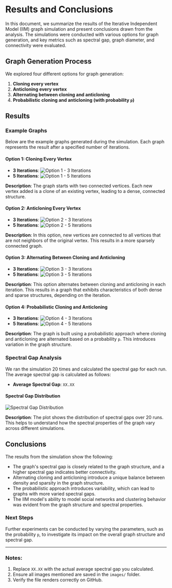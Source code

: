 # Results and Conclusions 

In this document, we summarize the results of the Iterative Independent Model (IIM) graph simulation and present conclusions drawn from the analysis. The simulations were conducted with various options for graph generation, and key metrics such as spectral gap, graph diameter, and connectivity were evaluated.

## Graph Generation Process

We explored four different options for graph generation:

1. **Cloning every vertex** 
2. **Anticloning every vertex** 
3. **Alternating between cloning and anticloning** 
4. **Probabilistic cloning and anticloning (with probability `p`)**

## Results

### Example Graphs

Below are the example graphs generated during the simulation. Each graph represents the result after a specified number of iterations.

#### Option 1: Cloning Every Vertex
- **3 Iterations**:
  ![Option 1 - 3 Iterations](https://github.com/Ayo1a/Final-research-project/blob/main/example%20of%20different%20graphs/option%201%203%20iterations.png)
- **5 Iterations**:
  ![Option 1 - 5 Iterations](https://github.com/Ayo1a/Final-research-project/blob/main/example%20of%20different%20graphs/option%201%205%20iterations.png)

**Description**: The graph starts with two connected vertices. Each new vertex added is a clone of an existing vertex, leading to a dense, connected structure.

#### Option 2: Anticloning Every Vertex
- **3 Iterations**:
  ![Option 2 - 3 Iterations](https://github.com/Ayo1a/Final-research-project/blob/main/example%20of%20different%20graphs/option%202%203%20%20iterations.png)
- **5 Iterations**:
  ![Option 2 - 5 Iterations](https://github.com/Ayo1a/Final-research-project/blob/main/example%20of%20different%20graphs/option%202%205%20iterations.png)

**Description**: In this option, new vertices are connected to all vertices that are not neighbors of the original vertex. This results in a more sparsely connected graph.

#### Option 3: Alternating Between Cloning and Anticloning
- **3 Iterations**:
  ![Option 3 - 3 Iterations](https://github.com/Ayo1a/Final-research-project/blob/main/example%20of%20different%20graphs/option%203%203%20%20iterations.png)
- **5 Iterations**:
  ![Option 3 - 5 Iterations](https://github.com/Ayo1a/Final-research-project/blob/main/example%20of%20different%20graphs/option%203%205%20iterations.png)

**Description**: This option alternates between cloning and anticloning in each iteration. This results in a graph that exhibits characteristics of both dense and sparse structures, depending on the iteration.

#### Option 4: Probabilistic Cloning and Anticloning
- **3 Iterations**:
  ![Option 4 - 3 Iterations](https://github.com/Ayo1a/Final-research-project/blob/main/example%20of%20different%20graphs/option%204%203%20iterations.png)
- **5 Iterations**:
  ![Option 4 - 5 Iterations](https://github.com/Ayo1a/Final-research-project/blob/main/example%20of%20different%20graphs/option%204%205%20iterations.png)

**Description**: The graph is built using a probabilistic approach where cloning and anticloning are alternated based on a probability `p`. This introduces variation in the graph structure.

### Spectral Gap Analysis

We ran the simulation 20 times and calculated the spectral gap for each run. The average spectral gap is calculated as follows:

- **Average Spectral Gap**: `XX.XX`

#### Spectral Gap Distribution
![Spectral Gap Distribution](images/spectral_gap_distribution.png)

**Description**: The plot shows the distribution of spectral gaps over 20 runs. This helps to understand how the spectral properties of the graph vary across different simulations.

## Conclusions

The results from the simulation show the following:

- The graph's spectral gap is closely related to the graph structure, and a higher spectral gap indicates better connectivity.
- Alternating cloning and anticloning introduce a unique balance between density and sparsity in the graph structure.
- The probabilistic approach introduces variability, which can lead to graphs with more varied spectral gaps.
- The IIM model's ability to model social networks and clustering behavior was evident from the graph structure and spectral properties.

### Next Steps

Further experiments can be conducted by varying the parameters, such as the probability `p`, to investigate its impact on the overall graph structure and spectral gap.

---

### Notes:
1. Replace `XX.XX` with the actual average spectral gap you calculated.
2. Ensure all images mentioned are saved in the `images/` folder.
3. Verify the file renders correctly on GitHub.

